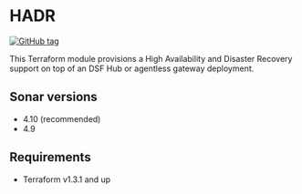 # HADR
[![GitHub tag](https://img.shields.io/github/v/tag/imperva/dsfkit.svg)](https://github.com/imperva/dsfkit/tags)

This Terraform module provisions a High Availability and Disaster Recovery support on top of an DSF Hub or agentless gateway deployment.

## Sonar versions
- 4.10 (recommended)
- 4.9

## Requirements
* Terraform v1.3.1 and up
